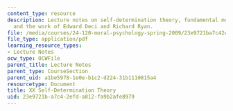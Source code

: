 ```yaml
---
content_type: resource
description: Lecture notes on self-determination theory, fundamental motivations,
  and the work of Edward Deci and Richard Ryan.
file: /media/courses/24-120-moral-psychology-spring-2009/23e9721ba7c42efda812fa9b2afe8979_MIT24_120s09_lec20.pdf
file_type: application/pdf
learning_resource_types:
- Lecture Notes
ocw_type: OCWFile
parent_title: Lecture Notes
parent_type: CourseSection
parent_uid: a1be5978-1e0e-b1c2-d224-31b1110815a4
resourcetype: Document
title: XX Self-Determination Theory
uid: 23e9721b-a7c4-2efd-a812-fa9b2afe8979
---
```

